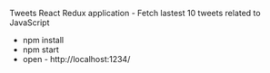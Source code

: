 Tweets React Redux application - Fetch lastest 10 tweets related to JavaScript

* npm install
* npm start
* open - http://localhost:1234/
